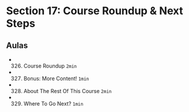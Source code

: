 # Section 17: Course Roundup & Next Steps

## Aulas
- 326. Course Roundup `2min`
- 327. Bonus: More Content! `1min`
- 328. About The Rest Of This Course `2min`
- 329. Where To Go Next? `1min`
